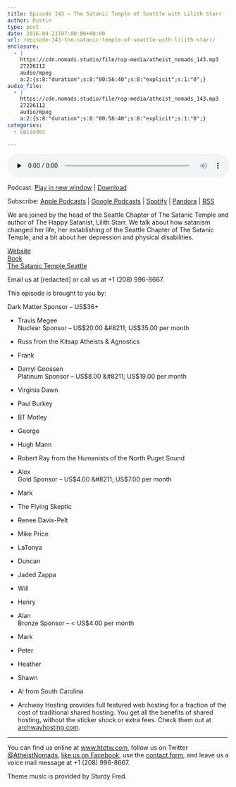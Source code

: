 ```yaml
---
title: ﻿Episode 143 – The Satanic Temple of Seattle with Lilith Starr
author: Dustin
type: post
date: 2016-04-21T07:00:00+00:00
url: /﻿episode-143-the-satanic-temple-of-seattle-with-lilith-starr/
enclosure:
  - |
    https://cdn.nomads.studio/file/nsp-media/atheist_nomads_143.mp3
    27226112
    audio/mpeg
    a:2:{s:8:"duration";s:8:"00:56:40";s:8:"explicit";s:1:"0";}
audio_file:
  - |
    https://cdn.nomads.studio/file/nsp-media/atheist_nomads_143.mp3
    27226112
    audio/mpeg
    a:2:{s:8:"duration";s:8:"00:56:40";s:8:"explicit";s:1:"0";}
categories:
  - Episodes

---
```

<div itemscope itemtype="http://schema.org/AudioObject">
  <meta itemprop="name" content="﻿Episode 143 &#8211; The Satanic Temple of Seattle with Lilith Starr" />
  
  <meta itemprop="uploadDate" content="2016-04-21T01:00:00-06:00" />
  
  <meta itemprop="encodingFormat" content="audio/mpeg" />
  
  <meta itemprop="duration" content="PT56M40S" />
  
  <meta itemprop="description" content="We are joined by the head of the Seattle Chapter of The Satanic Temple and author of The Happy Satanist, Lilith Starr. We talk about how satanism changed her life, her establishing of the Seattle Chapter of The Satanic Temple, and a bit about her dep..." />
  
  <meta itemprop="contentUrl" content="https://dts.podtrac.com/redirect.mp3/cdn.nomads.studio/file/nsp-media/atheist_nomads_143.mp3" />
  
  <meta itemprop="contentSize" content="26.0" />
  </p> 
  
  <div class="powerpress_player" id="powerpress_player_8402">
    <audio class="wp-audio-shortcode" id="audio-5091-146" preload="none" style="width: 100%;" controls="controls"><source type="audio/mpeg" src="https://dts.podtrac.com/redirect.mp3/cdn.nomads.studio/file/nsp-media/atheist_nomads_143.mp3?_=146" /><a href="https://dts.podtrac.com/redirect.mp3/cdn.nomads.studio/file/nsp-media/atheist_nomads_143.mp3">https://dts.podtrac.com/redirect.mp3/cdn.nomads.studio/file/nsp-media/atheist_nomads_143.mp3</a></audio>
  </div>
</div>

<p class="powerpress_links powerpress_links_mp3">
  Podcast: <a href="https://dts.podtrac.com/redirect.mp3/cdn.nomads.studio/file/nsp-media/atheist_nomads_143.mp3" class="powerpress_link_pinw" target="_blank" title="Play in new window" onclick="return powerpress_pinw('https://htotw.com/?powerpress_pinw=5091-podcast');" rel="nofollow">Play in new window</a> | <a href="https://dts.podtrac.com/redirect.mp3/cdn.nomads.studio/file/nsp-media/atheist_nomads_143.mp3" class="powerpress_link_d" title="Download" rel="nofollow" download="atheist_nomads_143.mp3">Download</a>
</p>

<p class="powerpress_links powerpress_subscribe_links">
  Subscribe: <a href="https://podcasts.apple.com/us/podcast/humanists-take-on-the-world/id530050098?mt=2&ls=1" class="powerpress_link_subscribe powerpress_link_subscribe_itunes" target="_blank" title="Subscribe on Apple Podcasts" rel="nofollow">Apple Podcasts</a> | <a href="https://www.google.com/podcasts?feed=aHR0cDovL2F0aGVpc3Rub21hZHMubGlic3luLmNvbS9yc3M%3D" class="powerpress_link_subscribe powerpress_link_subscribe_googleplay" target="_blank" title="Subscribe on Google Podcasts" rel="nofollow">Google Podcasts</a> | <a href="https://open.spotify.com/show/3LzK2xZGike6Tc1GEMtMbr?si=LieN9SNuTpq96smuaUsH8A" class="powerpress_link_subscribe powerpress_link_subscribe_spotify" target="_blank" title="Subscribe on Spotify" rel="nofollow">Spotify</a> | <a href="https://www.pandora.com/podcast/atheist-nomads/PC:10122?corr=62071012&part=ug" class="powerpress_link_subscribe powerpress_link_subscribe_pandora" target="_blank" title="Subscribe on Pandora" rel="nofollow">Pandora</a> | <a href="https://htotw.com/feed/podcast/" class="powerpress_link_subscribe powerpress_link_subscribe_rss" target="_blank" title="Subscribe via RSS" rel="nofollow">RSS</a>
</p>

We are joined by the head of the Seattle Chapter of The Satanic Temple and author of The Happy Satanist, Lilith Starr. We talk about how satanism changed her life, her establishing of the Seattle Chapter of The Satanic Temple, and a bit about her depression and physical disabilities.

<a href="http://www.lilithstarr.com/" target="_blank" rel="noopener">Website</a>  
<a href="http://amzn.to/1QowTwA" target="_blank" rel="noopener">Book</a>  
<a href="http://thesatanictempleseattle.com/" target="_blank" rel="noopener">The Satanic Temple Seattle</a>

Email us at [redacted] or call us at +1 (208) 996-8667.

This episode is brought to you by:

Dark Matter Sponsor &#8211; US$36+  
* Travis Megee  
Nuclear Sponsor &#8211; US$20.00 &#8211; US$35.00 per month  
* Russ from the Kitsap Atheists & Agnostics  
* Frank  
* Darryl Goossen  
Platinum Sponsor &#8211; US$8.00 &#8211; US$19.00 per month  
* Virginia Dawn  
* Paul Burkey  
* BT Motley  
* George  
* Hugh Mann  
* Robert Ray from the Humanists of the North Puget Sound  
* Alex  
Gold Sponsor &#8211; US$4.00 &#8211; US$7.00 per month  
* Mark  
* The Flying Skeptic  
* Renee Davis-Pelt  
* Mike Price  
* LaTonya  
* Duncan  
* Jaded Zappa  
* Will  
* Henry  
* Alan  
Bronze Sponsor &#8211; < US$4.00 per month  
* Mark  
* Peter  
* Heather  
* Shawn  
* Al from South Carolina

* Archway Hosting provides full featured web hosting for a fraction of the cost of traditional shared hosting. You get all the benefits of shared hosting, without the sticker shock or extra fees. Check them out at <a href="http://archwayhosting.com/" target="_blank" rel="noopener">archwayhosting.com</a>.

<hr width="500" />

You can find us online at <a href="https://www.htotw.com/" target="_blank" rel="noopener">www.htotw.com</a>, follow us on Twitter <a href="https://htotw.com/twitter" target="_blank" rel="noopener">@AtheistNomads</a>, <a href="https://htotw.com/facebook" target="_blank" rel="noopener">like us on Facebook</a>, use the [contact form](https://htotw.com/contact), and leave us a voice mail message at +1 (208) 996-8667.

Theme music is provided by Sturdy Fred.